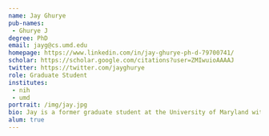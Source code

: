 ```yaml
---
name: Jay Ghurye
pub-names:
 - Ghurye J
degree: PhD
email: jayg@cs.umd.edu
homepage: https://www.linkedin.com/in/jay-ghurye-ph-d-79700741/
scholar: https://scholar.google.com/citations?user=ZMIwuioAAAAJ
twitter: https://twitter.com/jayghurye
role: Graduate Student
institutes:
 - nih
 - umd
portrait: /img/jay.jpg
bio: Jay is a former graduate student at the University of Maryland with an appointment in the Genome Informatics Section who worked on algorithms for genome and metagenome scaffolding. He is currently an engineer at Verily Life Sciences.
alum: true
---
```

